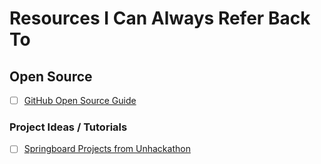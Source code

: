 # Resources I Can Always Refer Back To

## Open Source
- [ ] [GitHub Open Source Guide](https://github.com/github/open-source-guide)

### Project Ideas / Tutorials
-[ ] [Springboard Projects from Unhackathon](http://unhackathon.org/springboard-projects/)

